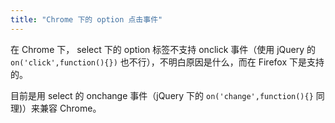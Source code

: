 ```yaml
---
title: "Chrome 下的 option 点击事件"
---
```


在 Chrome 下， select 下的 option 标签不支持 onclick 事件（使用 jQuery 的 `on('click',function(){})` 也不行），不明白原因是什么，而在 Firefox 下是支持的。

目前是用 select 的 onchange 事件（jQuery 下的 `on('change',function(){}` 同理)）来兼容 Chrome。